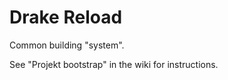 
Drake Reload
============

Common building "system".

See "Projekt bootstrap" in the wiki for instructions.

